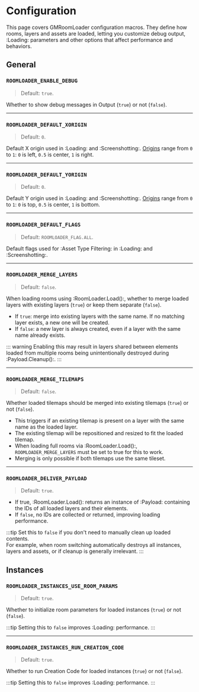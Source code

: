 # Configuration

This page covers GMRoomLoader configuration macros. They define how rooms, layers and assets are loaded, letting you customize debug output, :Loading: parameters and other options that affect performance and behaviors.

## General

### `ROOMLOADER_ENABLE_DEBUG`
> Default: `true`.

Whether to show debug messages in Output (`true`) or not (`false`).

---
### `ROOMLOADER_DEFAULT_XORIGIN`
> Default: `0`.

Default X origin used in :Loading: and :Screenshotting:. [Origins](/pages/api/roomLoader/origin) range from `0` to `1`: `0` is left, `0.5` is center, `1` is right.

---
### `ROOMLOADER_DEFAULT_YORIGIN`
> Default: `0`.

Default Y origin used in :Loading: and :Screenshotting:. [Origins](/pages/api/roomLoader/origin) range from `0` to `1`: `0` is top, `0.5` is center, `1` is bottom.

---
### `ROOMLOADER_DEFAULT_FLAGS`
> Default: `ROOMLOADER_FLAG.ALL`.

Default flags used for :Asset Type Filtering: in :Loading: and :Screenshotting:.

---
### `ROOMLOADER_MERGE_LAYERS`
> Default: `false`.

When loading rooms using :RoomLoader.Load():, whether to merge loaded layers with existing layers (`true`) or keep them separate (`false`).  

- If `true`: merge into existing layers with the same name. If no matching layer exists, a new one will be created.  
- If `false`: a new layer is always created, even if a layer with the same name already exists.  

::: warning
Enabling this may result in layers shared between elements loaded from multiple rooms being unintentionally destroyed during :Payload.Cleanup():.
:::

---
### `ROOMLOADER_MERGE_TILEMAPS`
> Default: `false`.

Whether loaded tilemaps should be merged into existing tilemaps (`true`) or not (`false`).
* This triggers if an existing tilemap is present on a layer with the same name as the loaded layer.
* The existing tilemap will be repositioned and resized to fit the loaded tilemap.
* When loading full rooms via :RoomLoader.Load():, `ROOMLOADER_MERGE_LAYERS` must be set to true for this to work.
* Merging is only possible if both tilemaps use the same tileset.

---
### `ROOMLOADER_DELIVER_PAYLOAD`
> Default: `true`.

* If true, :RoomLoader.Load(): returns an instance of :Payload: containing the IDs of all loaded layers and their elements.  
* If `false`, no IDs are collected or returned, improving loading performance.  

:::tip
Set this to `false` if you don't need to manually clean up loaded contents.  
For example, when room switching automatically destroys all instances, layers and assets, or if cleanup is generally irrelevant.
:::

## Instances

### `ROOMLOADER_INSTANCES_USE_ROOM_PARAMS`
> Default: `true`.

Whether to initialize room parameters for loaded instances (`true`) or not (`false`).  

:::tip
Setting this to `false` improves :Loading: performance.
:::

---
### `ROOMLOADER_INSTANCES_RUN_CREATION_CODE`
>Default: `true`.

Whether to run Creation Code for loaded instances (`true`) or not (`false`).  

:::tip
Setting this to `false` improves :Loading: performance.
:::
